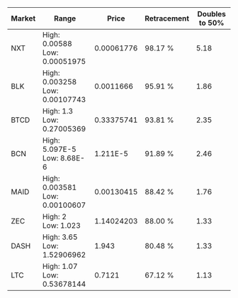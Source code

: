 | Market | Range | Price| Retracement | Doubles to 50% |
| --- | --- | --- | --- | --- |
| NXT | High: 0.00588<br />Low: 0.00051975 | 0.00061776 | 98.17 % | 5.18 |
| BLK | High: 0.003258<br />Low: 0.00107743 | 0.0011666 | 95.91 % | 1.86 |
| BTCD | High: 1.3<br />Low: 0.27005369 | 0.33375741 | 93.81 % | 2.35 |
| BCN | High: 5.097E-5<br />Low: 8.68E-6 | 1.211E-5 | 91.89 % | 2.46 |
| MAID | High: 0.003581<br />Low: 0.00100607 | 0.00130415 | 88.42 % | 1.76 |
| ZEC | High: 2<br />Low: 1.023 | 1.14024203 | 88.00 % | 1.33 |
| DASH | High: 3.65<br />Low: 1.52906962 | 1.943 | 80.48 % | 1.33 |
| LTC | High: 1.07<br />Low: 0.53678144 | 0.7121 | 67.12 % | 1.13 |

